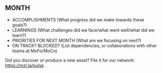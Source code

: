 ## MONTH

* ACCOMPLISHMENTS (What progress did we make towards these goals?)
* LEARNINGS (What challenges did we face/what went well/what did we learn?)
* PRIORITIES FOR NEXT MONTH (What are we focusing on next?)
* ON TRACK? BLOCKED? (List dependencies, or collaborations with other teams at MoFo/MoCo)

Did you discover or produce a new asset? File it for our network: https://mzl.la/pulse
